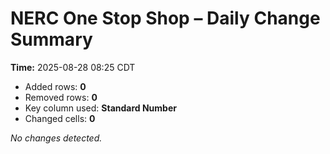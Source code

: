 # NERC One Stop Shop – Daily Change Summary
**Time:** 2025-08-28 08:25 CDT

- Added rows: **0**
- Removed rows: **0**
- Key column used: **Standard Number**
- Changed cells: **0**

_No changes detected._